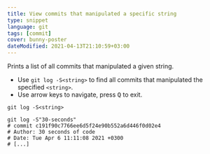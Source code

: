 ```yaml
---
title: View commits that manipulated a specific string
type: snippet
language: git
tags: [commit]
cover: bunny-poster
dateModified: 2021-04-13T21:10:59+03:00
---
```


Prints a list of all commits that manipulated a given string.

- Use `git log -S<string>` to find all commits that manipulated the specified `<string>`.
- Use arrow keys to navigate, press <kbd>Q</kbd> to exit.

```shell
git log -S<string>
```

```shell
git log -S"30-seconds"
# commit c191f90c7766ee6d5f24e90b552a6d446f0d02e4
# Author: 30 seconds of code
# Date: Tue Apr 6 11:11:08 2021 +0300
# [...]
```
